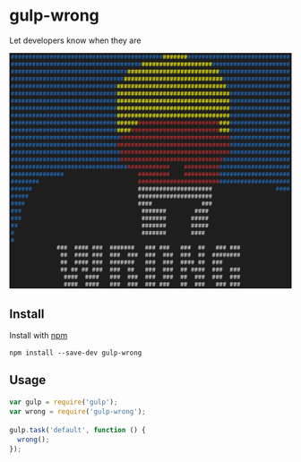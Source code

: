# gulp-wrong
Let developers know when they are

![WRONG](/wrong.png?raw=true)

## Install

Install with [npm](https://www.npmjs.com/package/gulp-wrong)

```
npm install --save-dev gulp-wrong
```

## Usage

```js
var gulp = require('gulp');
var wrong = require('gulp-wrong');

gulp.task('default', function () {
  wrong();
});
```
